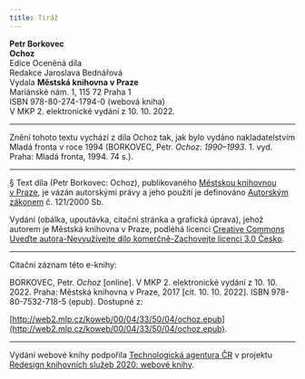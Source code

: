 ```yaml
---
title: Tiráž
---
```


**Petr Borkovec**  
**Ochoz**  
Edice Oceněná díla  
Redakce Jaroslava Bednářová  
Vydala **Městská knihovna v Praze**  
Mariánské nám. 1, 115 72 Praha 1  
ISBN 978-80-274-1794-0 (webová kniha)  
V MKP 2. elektronické vydání z 10. 10. 2022.

***

Znění tohoto textu vychází z díla Ochoz tak, jak bylo vydáno nakladatelstvím Mladá fronta v roce 1994 (BORKOVEC, Petr. _Ochoz: 1990–1993_. 1. vyd. Praha: Mladá fronta, 1994. 74 s.).

***

§
Text díla (Petr Borkovec: Ochoz), publikovaného [Městskou knihovnou v Praze](http://www.mlp.cz/), je vázán autorskými právy a jeho použití je definováno [Autorským zákonem](https://www.mkcr.cz/predpisy-zakonu-709.html) č. 121/2000 Sb.


Vydání (obálka, upoutávka, citační stránka a grafická úprava), jehož autorem je Městská knihovna v Praze, podléhá licenci [Creative Commons Uveďte autora-Nevyužívejte dílo komerčně-Zachovejte licenci 3.0 Česko](http://creativecommons.org/licenses/by-nc-sa/3.0/cz/).

***

Citační záznam této e-knihy:

BORKOVEC, Petr. _Ochoz_ \[online\]. V MKP 2. elektronické vydání z 10. 10. 2022. Praha: Městská knihovna v Praze, 2017 \[cit. 10. 10. 2022]. ISBN 978-80-7532-718-5 (epub). Dostupné z:

[http://web2.mlp.cz/koweb/00/04/33/50/04/ochoz.epub](http://web2.mlp.cz/koweb/00/04/33/50/04/ochoz.epub).

***

Vydání webové knihy podpořila [Technologická agentura ČR](https://www.tacr.cz/) v projektu [Redesign knihovních služeb 2020: webové knihy](https://starfos.tacr.cz/cs/project/TL04000391).